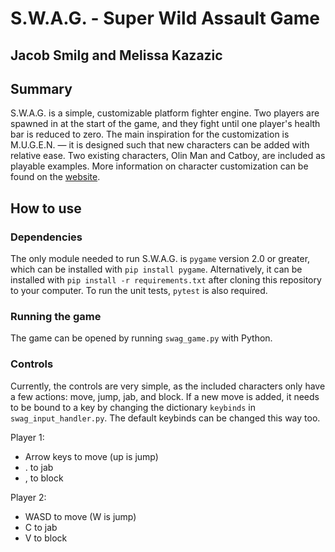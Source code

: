 # S.W.A.G. - Super Wild Assault Game
## Jacob Smilg and Melissa Kazazic
## Summary

S.W.A.G. is a simple, customizable platform fighter engine. Two players are spawned in at the start of the game, and they fight until one player's health bar is reduced to zero. The main inspiration for the customization is M.U.G.E.N. — it is designed such that new characters can be added with relative ease. Two existing characters, Olin Man and Catboy, are included as playable examples. More information on character customization can be found on the [website](https://olincollege.github.io/super-wild-assault-game/).

## How to use
### Dependencies
The only module needed to run S.W.A.G. is `pygame` version 2.0 or greater, which can be installed with `pip install pygame`. Alternatively, it can be installed with  `pip install -r requirements.txt` after cloning this repository to your computer. To run the unit tests, `pytest` is also required.

### Running the game
The game can be opened by running `swag_game.py` with Python.

### Controls
Currently, the controls are very simple, as the included characters only have a few actions: move, jump, jab, and block. If a new move is added, it needs to be bound to a key by changing the dictionary `keybinds` in `swag_input_handler.py`. The default keybinds can be changed this way too.

Player 1:
* Arrow keys to move (up is jump)
* . to jab
* , to block

Player 2:
* WASD to move (W is jump)
* C to jab
* V to block
